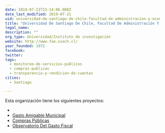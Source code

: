 ```yaml
---
date: 2019-07-21T23:14:06.000Z
date_last_modified: 2019-07-21
uid: universidad-de-santiago-de-chile-facultad-de-administracion-y-economia
title: "Universidad De Santiago De Chile, Facultad De Administración Y Economía"
legal_name: 
description: ""
org_type: Universidad/Instituto de investigación
website: http://www.fae.usach.cl/
year_founded: 1972
facebook: 
twitter: 
tags:
  - monitoreo-de-servicios-publicos
  - compras-publicas
  - transparencia-y-rendicion-de-cuentas
cities: 
  - Santiago

---
```


Esta organización tiene los siguientes proyectos:

- [](/i/observatorio-del-gasto-fiscal.html)
- [Gasto Amigable Municipal](/i/gasto-amigable-municipal.html)
- [Compras Públicas](/i/compras-publicas.html)
- [Observatorio Del Gasto Fiscal](/i/observatorio-del-gasto-fiscal.html)
